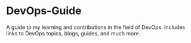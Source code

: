 # DevOps-Guide
A guide to my learning and contributions in the field of DevOps. Includes links to DevOps topics, blogs, guides, and much more.
